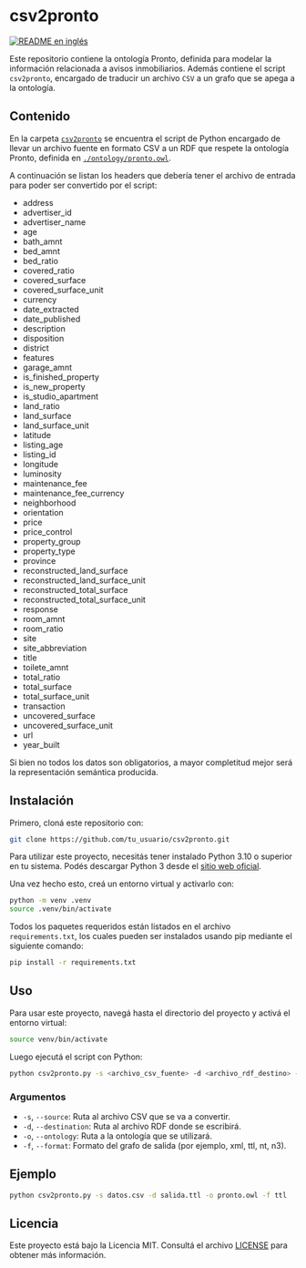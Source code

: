 # csv2pronto

[![README en inglés](https://img.shields.io/badge/lang-en-red.svg)](./README.md)

Este repositorio contiene la ontología Pronto, definida para modelar
la información relacionada a avisos inmobiliarios. Además contiene
el script `csv2pronto`, encargado de traducir un archivo `CSV` a un
grafo que se apega a la ontología.

## Contenido

En la carpeta [`csv2pronto`](./csv2pronto) se encuentra el script de Python
encargado de llevar un archivo fuente en formato CSV a un RDF que respete
la ontología Pronto, definida en [`./ontology/pronto.owl`](./ontology/pronto.owl).

A continuación se listan los headers que debería tener el archivo de entrada para
poder ser convertido por el script:

- address
- advertiser_id
- advertiser_name
- age
- bath_amnt
- bed_amnt
- bed_ratio
- covered_ratio
- covered_surface
- covered_surface_unit
- currency
- date_extracted
- date_published
- description
- disposition
- district
- features
- garage_amnt
- is_finished_property
- is_new_property
- is_studio_apartment
- land_ratio
- land_surface
- land_surface_unit
- latitude
- listing_age
- listing_id
- longitude
- luminosity
- maintenance_fee
- maintenance_fee_currency
- neighborhood
- orientation
- price
- price_control
- property_group
- property_type
- province
- reconstructed_land_surface
- reconstructed_land_surface_unit
- reconstructed_total_surface
- reconstructed_total_surface_unit
- response
- room_amnt
- room_ratio
- site
- site_abbreviation
- title
- toilete_amnt
- total_ratio
- total_surface
- total_surface_unit
- transaction
- uncovered_surface
- uncovered_surface_unit
- url
- year_built

Si bien no todos los datos son obligatorios, a mayor completitud
mejor será la representación semántica producida.

## Instalación

Primero, cloná este repositorio con:

```bash
git clone https://github.com/tu_usuario/csv2pronto.git
```

Para utilizar este proyecto, necesitás tener instalado Python 3.10 o superior en
tu sistema. Podés descargar Python 3 desde el [sitio web oficial](https://www.python.org/downloads/).

Una vez hecho esto, creá un entorno virtual y activarlo con:

```bash
python -m venv .venv
source .venv/bin/activate
```

Todos los paquetes requeridos están listados en el archivo
`requirements.txt`, los cuales pueden ser instalados
usando pip mediante el siguiente comando:

```bash
pip install -r requirements.txt
```

## Uso

Para usar este proyecto, navegá hasta el directorio del proyecto y activá el entorno
virtual:

```bash
source venv/bin/activate
```

Luego ejecutá el script con Python:

```bash
python csv2pronto.py -s <archivo_csv_fuente> -d <archivo_rdf_destino> -o <archivo_ontología> -f <formato_rdf>
```

### Argumentos

- `-s`, `--source`: Ruta al archivo CSV que se va a convertir.
- `-d`, `--destination`: Ruta al archivo RDF donde se escribirá.
- `-o`, `--ontology`: Ruta a la ontología que se utilizará.
- `-f`, `--format`: Formato del grafo de salida (por ejemplo, xml, ttl, nt, n3).

## Ejemplo

```bash
python csv2pronto.py -s datos.csv -d salida.ttl -o pronto.owl -f ttl
```

## Licencia

Este proyecto está bajo la Licencia MIT.
Consultá el archivo [LICENSE](./LICENSE) para obtener más información.
